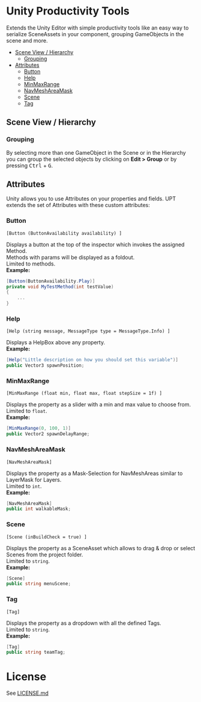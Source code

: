 # Unity Productivity Tools
Extends the Unity Editor with simple productivity tools like an easy way to serialize SceneAssets in your component, grouping GameObjects in the scene and more.

- [Scene View / Hierarchy](#scene-view--hierarchy)
  - [Grouping](#grouping)
- [Attributes](#attributes)
  - [Button](#button)
  - [Help](#help)
  - [MinMaxRange](#minmaxrange)
  - [NavMeshAreaMask](#navmeshareamask)
  - [Scene](#scene)
  - [Tag](#tag)




## Scene View / Hierarchy
### Grouping
By selecting more than one GameObject in the Scene or in the Hierarchy you can group the selected objects by clicking on **Edit > Group** or by pressing <kbd>Ctrl</kbd> + <kbd>G</kbd>.


## Attributes
Unity allows you to use Attributes on your properties and fields. UPT extends the set of Attributes with these custom attributes:

### Button 
`[Button (ButtonAvailability availability) ]`

Displays a button at the top of the inspector which invokes the assigned Method.<br>Methods with params will be displayed as a foldout.
<br>Limited to methods.
<br>**Example:**<br>
```c#
[Button(ButtonAvailability.Play)]
private void MyTestMethod(int testValue)
{
    ...
}
```


### Help
`[Help (string message, MessageType type = MessageType.Info) ]`

Displays a HelpBox above any property.
<br>**Example:**<br>
```c#
[Help("Little description on how you should set this variable")]
public Vector3 spawnPosition;
````

### MinMaxRange
`[MinMaxRange (float min, float max, float stepSize = 1f) ]`

Displays the property as a slider with a min and max value to choose from.
<br>Limited to `float`.
<br>**Example:**<br>
```c#
[MinMaxRange(0, 100, 1)]
public Vector2 spawnDelayRange;
```

### NavMeshAreaMask
`[NavMeshAreaMask]`

Displays the property as a Mask-Selection for NavMeshAreas similar to LayerMask for Layers.
<br>Limited to `int`.
<br>**Example:**<br>
```c#
[NavMeshAreaMask]
public int walkableMask;
```

### Scene
`[Scene (inBuildCheck = true) ]`

Displays the property as a SceneAsset which allows to drag & drop or select Scenes from the project folder.
<br>Limited to `string`.
<br>**Example:**<br>
```c#
[Scene]
public string menuScene;
```


### Tag
`[Tag]`

Displays the property as a dropdown with all the defined Tags.
<br>Limited to `string`.
<br>**Example:**<br>
```c#
[Tag]
public string teamTag;
```

# License
See [LICENSE.md](LICENSE.md)
